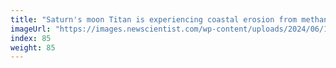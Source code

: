 ```yaml
---
title: "Saturn's moon Titan is experiencing coastal erosion from methane seas"
imageUrl: "https://images.newscientist.com/wp-content/uploads/2024/06/19171927/SEI_209458668.jpg?width=788"
index: 85
weight: 85
---
```

